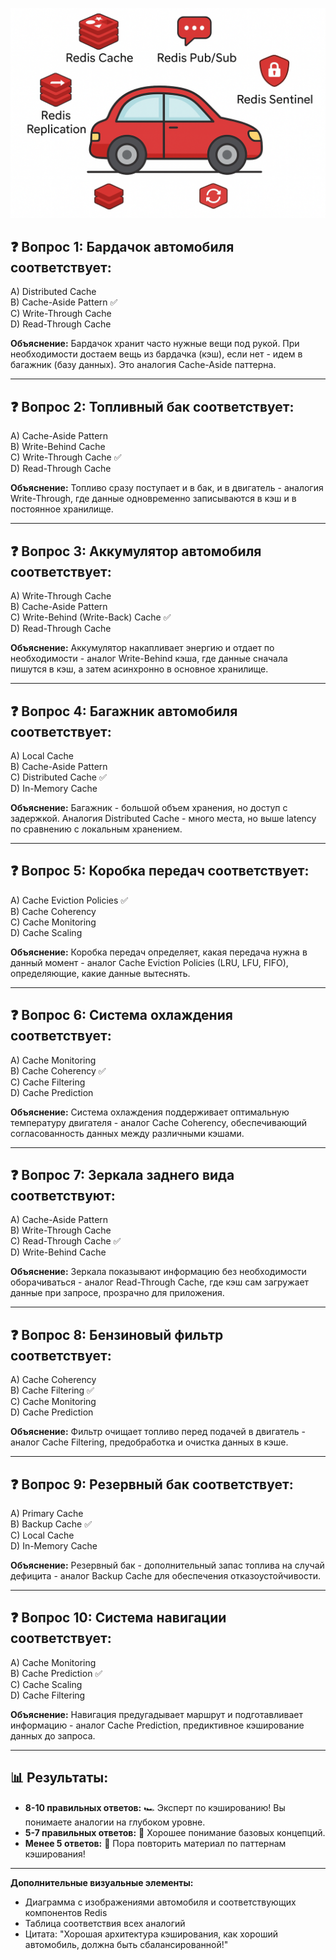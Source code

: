![](../../~assets~/Redis-Car.png)


## ❓ **Вопрос 1: Бардачок автомобиля соответствует:**

A) Distributed Cache  
B) Cache-Aside Pattern ✅  
C) Write-Through Cache  
D) Read-Through Cache

**Объяснение:** Бардачок хранит часто нужные вещи под рукой. При необходимости достаем вещь из бардачка (кэш), если нет - идем в багажник (базу данных). Это аналогия Cache-Aside паттерна.

---

## ❓ **Вопрос 2: Топливный бак соответствует:**

A) Cache-Aside Pattern  
B) Write-Behind Cache  
C) Write-Through Cache ✅  
D) Read-Through Cache

**Объяснение:** Топливо сразу поступает и в бак, и в двигатель - аналогия Write-Through, где данные одновременно записываются в кэш и в постоянное хранилище.

---

## ❓ **Вопрос 3: Аккумулятор автомобиля соответствует:**

A) Write-Through Cache  
B) Cache-Aside Pattern  
C) Write-Behind (Write-Back) Cache ✅  
D) Read-Through Cache

**Объяснение:** Аккумулятор накапливает энергию и отдает по необходимости - аналог Write-Behind кэша, где данные сначала пишутся в кэш, а затем асинхронно в основное хранилище.

---

## ❓ **Вопрос 4: Багажник автомобиля соответствует:**

A) Local Cache  
B) Cache-Aside Pattern  
C) Distributed Cache ✅  
D) In-Memory Cache

**Объяснение:** Багажник - большой объем хранения, но доступ с задержкой. Аналогия Distributed Cache - много места, но выше latency по сравнению с локальным хранением.

---

## ❓ **Вопрос 5: Коробка передач соответствует:**

A) Cache Eviction Policies ✅  
B) Cache Coherency  
C) Cache Monitoring  
D) Cache Scaling

**Объяснение:** Коробка передач определяет, какая передача нужна в данный момент - аналог Cache Eviction Policies (LRU, LFU, FIFO), определяющие, какие данные вытеснять.

---

## ❓ **Вопрос 6: Система охлаждения соответствует:**

A) Cache Monitoring  
B) Cache Coherency ✅  
C) Cache Filtering  
D) Cache Prediction

**Объяснение:** Система охлаждения поддерживает оптимальную температуру двигателя - аналог Cache Coherency, обеспечивающий согласованность данных между различными кэшами.

---

## ❓ **Вопрос 7: Зеркала заднего вида соответствуют:**

A) Cache-Aside Pattern  
B) Write-Through Cache  
C) Read-Through Cache ✅  
D) Write-Behind Cache

**Объяснение:** Зеркала показывают информацию без необходимости оборачиваться - аналог Read-Through Cache, где кэш сам загружает данные при запросе, прозрачно для приложения.

---

## ❓ **Вопрос 8: Бензиновый фильтр соответствует:**

A) Cache Coherency  
B) Cache Filtering ✅  
C) Cache Monitoring  
D) Cache Prediction

**Объяснение:** Фильтр очищает топливо перед подачей в двигатель - аналог Cache Filtering, предобработка и очистка данных в кэше.

---

## ❓ **Вопрос 9: Резервный бак соответствует:**

A) Primary Cache  
B) Backup Cache ✅  
C) Local Cache  
D) In-Memory Cache

**Объяснение:** Резервный бак - дополнительный запас топлива на случай дефицита - аналог Backup Cache для обеспечения отказоустойчивости.

---

## ❓ **Вопрос 10: Система навигации соответствует:**

A) Cache Monitoring  
B) Cache Prediction ✅  
C) Cache Scaling  
D) Cache Filtering

**Объяснение:** Навигация предугадывает маршрут и подготавливает информацию - аналог Cache Prediction, предиктивное кэширование данных до запроса.

---

## 📊 **Результаты:**

- **8-10 правильных ответов:** 🏎️ Эксперт по кэшированию! Вы понимаете аналогии на глубоком уровне.
- **5-7 правильных ответов:** 🚗 Хорошее понимание базовых концепций.
- **Менее 5 ответов:** 🚙 Пора повторить материал по паттернам кэширования!

---

**Дополнительные визуальные элементы:**
- Диаграмма с изображениями автомобиля и соответствующих компонентов Redis
- Таблица соответствия всех аналогий
- Цитата: "Хорошая архитектура кэширования, как хороший автомобиль, должна быть сбалансированной!"